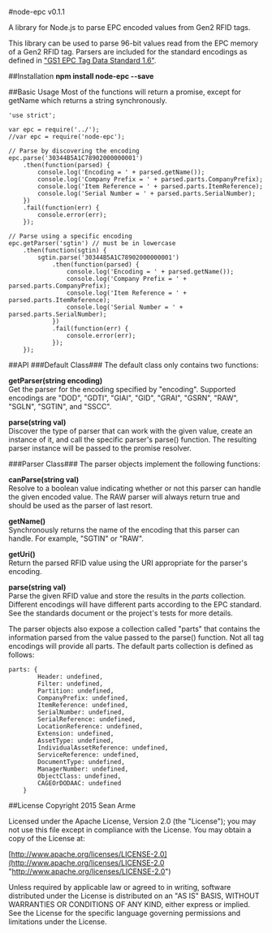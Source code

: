 #node-epc v0.1.1

A library for Node.js to parse EPC encoded values from Gen2 RFID tags.

This library can be used to parse 96-bit values read from the EPC memory of a Gen2 RFID tag.  Parsers are included for the standard encodings as defined in ["GS1 EPC Tag Data Standard 1.6"](http://www.gs1.org/sites/default/files/docs/epc/tds_1_6-RatifiedStd-20110922.pdf "GS1 EPC Tag Data Standard 1.6").

##Installation
**npm install node-epc --save**

##Basic Usage
Most of the functions will return a promise, except for getName which returns a string synchronously.
```
'use strict';

var epc = require('../');
//var epc = require('node-epc');

// Parse by discovering the encoding
epc.parse('30344B5A1C78902000000001')
	.then(function(parsed) {
		console.log('Encoding = ' + parsed.getName());
		console.log('Company Prefix = ' + parsed.parts.CompanyPrefix);
		console.log('Item Reference = ' + parsed.parts.ItemReference);
		console.log('Serial Number = ' + parsed.parts.SerialNumber);
	})
	.fail(function(err) {
		console.error(err);
	});

// Parse using a specific encoding
epc.getParser('sgtin') // must be in lowercase
	.then(function(sgtin) {
		sgtin.parse('30344B5A1C78902000000001')
			.then(function(parsed) {
				console.log('Encoding = ' + parsed.getName());
				console.log('Company Prefix = ' + parsed.parts.CompanyPrefix);
				console.log('Item Reference = ' + parsed.parts.ItemReference);
				console.log('Serial Number = ' + parsed.parts.SerialNumber);
			})
			.fail(function(err) {
				console.error(err);
			});
	});
```

##API
###Default Class###
The default class only contains two functions:

**getParser(string encoding)**<br>
Get the parser for the encoding specified by "encoding".  Supported encodings are "DOD", "GDTI", "GIAI", "GID", "GRAI", "GSRN", "RAW", "SGLN", "SGTIN", and "SSCC".

**parse(string val)**<br>
Discover the type of parser that can work with the given value, create an instance of it, and call the specific parser's parse() function.  The resulting parser instance will be passed to the promise resolver.

###Parser Class###
The parser objects implement the following functions:

**canParse(string val)**<br>
Resolve to a boolean value indicating whether or not this parser can handle the given encoded value.  The RAW parser will always return true and should be used as the parser of last resort.

**getName()**<br>
Synchronously returns the name of the encoding that this parser can handle.  For example, "SGTIN" or "RAW".

**getUri()**<br>
Return the parsed RFID value using the URI appropriate for the parser's encoding.

**parse(string val)**<br>
Parse the given RFID value and store the results in the *parts* collection.  Different encodings will have different parts according to the EPC standard.  See the standards document or the project's tests for more details.

The parser objects also expose a collection called "parts" that contains the information parsed from the value passed to the parse() function.  Not all tag encodings will provide all parts.  The default parts collection is defined as follows:
```
parts: {
		Header: undefined,
		Filter: undefined,
		Partition: undefined,
		CompanyPrefix: undefined,
		ItemReference: undefined,
		SerialNumber: undefined,
		SerialReference: undefined,
		LocationReference: undefined,
		Extension: undefined,
		AssetType: undefined,
		IndividualAssetReference: undefined,
		ServiceReference: undefined,
		DocumentType: undefined,
		ManagerNumber: undefined,
		ObjectClass: undefined,
		CAGEOrDODAAC: undefined
	}
```

##License
Copyright 2015 Sean Arme

Licensed under the Apache License, Version 2.0 (the "License");
you may not use this file except in compliance with the License.
You may obtain a copy of the License at:

[http://www.apache.org/licenses/LICENSE-2.0](http://www.apache.org/licenses/LICENSE-2.0 "http://www.apache.org/licenses/LICENSE-2.0")

Unless required by applicable law or agreed to in writing, software
distributed under the License is distributed on an "AS IS" BASIS,
WITHOUT WARRANTIES OR CONDITIONS OF ANY KIND, either express or implied.
See the License for the specific language governing permissions and
limitations under the License.
